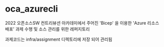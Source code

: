 # oca_azurecli
2022 오픈소스SW 컨트리뷰션 아카데미에서 주어진 'Bicep' 을 이용한 'Azure 리소스 배포' 과제 수행 및 소스 관리를 위한 레퍼지토리

과제코드는 infra/assignment 디렉토리에 저장 되어 관리됨
